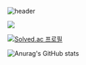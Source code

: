 ![header](https://capsule-render.vercel.app/api?type=slice&color=A100FF&height=200&section=header&text=Hello&fontAlign=80&fontColor=ffffff&desc=I'M%20SeungSoo&descAlign=70&rotate=20)



   
   
   <img src="https://img.shields.io/badge/메일-EA4335?style=flat&logo=gmail&logoColor=white"/>

[![Solved.ac
프로필](http://mazassumnida.wtf/api/v2/generate_badge?boj={handle})](https://solved.ac/{handle})


![Anurag's GitHub stats](https://github-readme-stats.vercel.app/api?username=costudying&show_icons=true&theme=dark)
